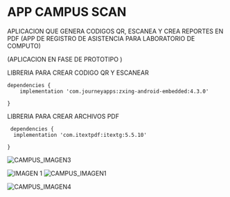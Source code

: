 # APP CAMPUS SCAN
APLICACION QUE GENERA CODIGOS QR, ESCANEA Y CREA REPORTES EN PDF (APP DE REGISTRO DE ASISTENCIA PARA LABORATORIO DE COMPUTO)

(APLICACION EN FASE DE PROTOTIPO )


LIBRERIA PARA CREAR CODIGO QR Y ESCANEAR

```
dependencies {
    implementation 'com.journeyapps:zxing-android-embedded:4.3.0'

}

```
LIBRERIA PARA CREAR ARCHIVOS PDF

```
 dependencies {
  implementation 'com.itextpdf:itextg:5.5.10'

}   
  ``` 
  
  
 ![CAMPUS_IMAGEN3](https://user-images.githubusercontent.com/110186923/213940476-7a6055c9-32ed-45a9-9dcd-a0e2c95b6bd0.jpg)
 
 ![IMAGEN 1](https://user-images.githubusercontent.com/110186923/213939639-b91b6689-c28e-4caf-8d70-c2b26e50aaca.jpg) 
 ![CAMPUS_IMAGEN1](https://user-images.githubusercontent.com/110186923/213939581-060a278a-2992-49db-bfe3-f0833c27f216.jpg)
 

![CAMPUS_IMAGEN4](https://user-images.githubusercontent.com/110186923/213940533-b6844500-890a-4d9f-9b06-290844e0ab26.jpg)
